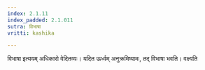 ```yaml
---
index: 2.1.11
index_padded: 2.1.011
sutra: विभाषा
vritti: kashika

---
```

विभाषा इत्ययम् अधिकारो वेदितव्यः। यदित ऊर्ध्वम् अनुक्रमिष्यामः, तद् विभाषा भवति। वक्ष्यति